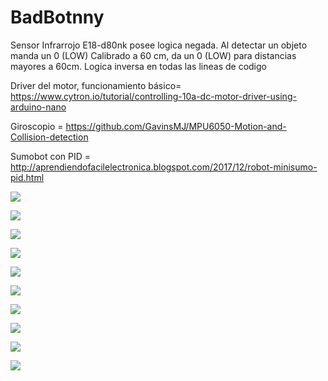 # BadBotnny
Sensor Infrarrojo E18-d80nk posee logica negada. Al detectar un objeto manda un 0 (LOW)
Calibrado a 60 cm, da un 0 (LOW) para distancias mayores a 60cm.
Logica inversa en todas las lineas de codigo

Driver del motor, funcionamiento básico= https://www.cytron.io/tutorial/controlling-10a-dc-motor-driver-using-arduino-nano

Giroscopio = https://github.com/GavinsMJ/MPU6050-Motion-and-Collision-detection

Sumobot con PID = http://aprendiendofacilelectronica.blogspot.com/2017/12/robot-minisumo-pid.html

![](https://github.com/MickGomez/BadBotnny/blob/main/infra.jpg)

![](https://github.com/MickGomez/BadBotnny/blob/main/Bad%20Botnny%20(1).png)

![](https://github.com/MickGomez/BadBotnny/blob/main/logo1.jpg)

![](https://github.com/MickGomez/BadBotnny/blob/main/logo2.jpg)

![](https://github.com/MickGomez/BadBotnny/blob/main/logo3.jpg)

![](https://github.com/MickGomez/BadBotnny/blob/main/logo4.jpg)

![](https://github.com/MickGomez/BadBotnny/blob/main/logo5.jpg)

![](https://github.com/MickGomez/BadBotnny/blob/main/logo6.jpg)

![](https://github.com/MickGomez/BadBotnny/blob/main/logo7.jpg)

![](https://github.com/MickGomez/BadBotnny/blob/main/logo8.jpg)
